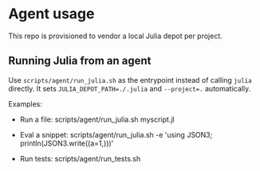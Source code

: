 # Agent usage

This repo is provisioned to vendor a local Julia depot per project.

## Running Julia from an agent

Use `scripts/agent/run_julia.sh` as the entrypoint instead of calling `julia` directly. It sets `JULIA_DEPOT_PATH=./.julia` and `--project=.` automatically.

Examples:

- Run a file:
  scripts/agent/run_julia.sh myscript.jl

- Eval a snippet:
  scripts/agent/run_julia.sh -e 'using JSON3; println(JSON3.write((a=1,)))'

- Run tests:
  scripts/agent/run_tests.sh
